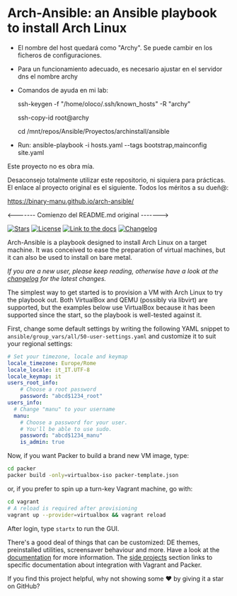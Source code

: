 # Arch-Ansible: an Ansible playbook to install Arch Linux

- El nombre del host quedará como "Archy". Se puede cambir en los ficheros de configuraciones.

- Para un funcionamiento adecuado, es necesario ajustar en el servidor dns el nombre archy

- Comandos de ayuda en mi lab: 
  
  ssh-keygen -f "/home/oloco/.ssh/known_hosts" -R "archy"

  ssh-copy-id root@archy

  cd /mnt/repos/Ansible/Proyectos/archinstall/ansible
  

* Run: ansible-playbook -i hosts.yaml --tags bootstrap,mainconfig site.yaml



Este proyecto no es obra mía.


Desaconsejo totalmente utilizar este repositorio, ni siquiera para prácticas. El enlace al proyecto original es el siguiente. Todos los méritos a su dueñ@:


https://binary-manu.github.io/arch-ansible/


<------- Comienzo del README.md original ------->


[![Stars](https://img.shields.io/github/stars/binary-manu/arch-ansible.svg?style=social&label=Star)](https://github.com/binary-manu/arch-ansible/stargazers)
[![License](https://img.shields.io/badge/License-MIT-blue.svg)](https://github.com/binary-manu/arch-ansible/blob/master/LICENSE.txt)
[![Link to the docs](https://img.shields.io/badge/Read%20the%20full%20docs!-%F0%9F%8E%93-brightgreen)][docs]
[![Changelog](https://img.shields.io/badge/Changelog-%F0%9F%97%9E-purple)](CHANGELOG.md)

Arch-Ansible is a playbook designed to install Arch Linux on a target
machine. It was conceived to ease the preparation of virtual machines,
but it can also be used to install on bare metal.

*If you are a new user, please keep reading, otherwise have a look at
the [changelog](CHANGELOG.md) for the latest changes.*

The simplest way to get started is to provision a VM with Arch Linux to
try the playbook out. Both VirtualBox and QEMU (possibly via libvirt)
are supported, but the examples below use VirtualBox because
it has been supported since the start, so the playbook is well-tested
against it.

First, change some default settings by writing the
following YAML snippet to `ansible/group_vars/all/50-user-settings.yaml`
and customize it to suit your regional settings:

```yaml
# Set your timezone, locale and keymap
locale_timezone: Europe/Rome
locale_locale: it_IT.UTF-8
locale_keymap: it
users_root_info:
    # Choose a root password
    password: "abcd$1234_root"
users_info:
  # Change "manu" to your username
  manu:
    # Choose a password for your user.
    # You'll be able to use sudo.
    password: "abcd$1234_manu"
    is_admin: true
```

Now, if you want Packer to build a brand new VM image, type:

```sh
cd packer
packer build -only=virtualbox-iso packer-template.json
```

or, if you prefer to spin up a turn-key Vagrant machine, go with:

```sh
cd vagrant
# A reload is required after provisioning
vagrant up --provider=virtualbox && vagrant reload
```

After login, type `startx` to run the GUI.

There's a good deal of things that can be customized: DE themes,
preinstalled utilities, screensaver behaviour and more. Have a look at
the [documentation][docs] for more information. The [side
projects][side-projects] section links to specific documentation about
integration with Vagrant and Packer.

If you find this project helpful, why not showing some ♥ by giving it a
star on GitHub?

[docs]: https://binary-manu.github.io/arch-ansible
[side-projects]: https://binary-manu.github.io/arch-ansible#side-projects

<!-- vi: set tw=72 et sw=2 fo=tcroqan autoindent: -->
